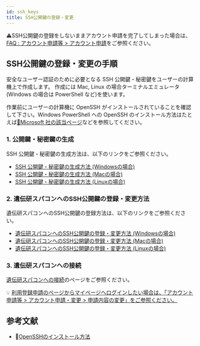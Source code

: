 ```yaml
---
id: ssh_keys
title: SSH公開鍵の登録・変更
---
```


&#x26A0;SSH公開鍵の登録をしないままアカウント申請を完了してしまった場合は、[<u>FAQ : アカウント申請等 > アカウント申請</u>](/faq/faq_NewUser_registration#%F0%9F%86%80-%E5%88%A9%E7%94%A8%E7%94%B3%E8%AB%8B%E3%81%AE%E3%81%A8%E3%81%8D%E3%81%ABssh%E5%85%AC%E9%96%8B%E9%8D%B5%E3%81%AE%E7%99%BB%E9%8C%B2%E3%82%92%E3%81%97%E3%81%AA%E3%81%84%E3%81%BE%E3%81%BE%E5%88%A9%E7%94%A8%E7%94%B3%E8%AB%8B%E3%82%92%E5%AE%8C%E4%BA%86%E3%81%97%E3%81%A6%E3%81%97%E3%81%BE%E3%81%84%E3%81%BE%E3%81%97%E3%81%9Fssh%E5%85%AC%E9%96%8B%E9%8D%B5%E3%82%92%E7%99%BB%E9%8C%B2%E3%81%97%E3%81%9F%E3%81%84%E3%81%AE%E3%81%A7%E3%81%99%E3%81%8C%E3%81%A9%E3%81%86%E3%81%97%E3%81%9F%E3%82%89%E3%82%88%E3%81%84%E3%81%A7%E3%81%97%E3%82%87%E3%81%86%E3%81%8B)をご参照ください。


## SSH公開鍵の登録・変更の手順

安全なユーザー認証のために必要となる SSH 公開鍵・秘密鍵をユーザーの計算機上で作成します。
作成には Mac, Linux の場合ターミナルエミュレータ(Windows の場合は PowerShell など)を使います。

作業前にユーザーの計算機に OpenSSH がインストールされていることを確認して下さい。Windows PowerShell への OpenSSH のインストール方法はたとえば[&#x1f517;<u>Microsoft 社の該当ページ</u>](https://docs.microsoft.com/en-us/windows-server/administration/openssh/openssh_install_firstuse)などを参照してください。


### 1. 公開鍵・秘密鍵の生成

SSH 公開鍵・秘密鍵の生成方法は、以下のリンクをご参照ください。
- [<u>SSH 公開鍵・秘密鍵の生成方法 (Windowsの場合)</u>](/application/ssh_keys_ssh-keygen_win)
- [<u>SSH 公開鍵・秘密鍵の生成方法 (Macの場合)</u>](/application/ssh_keys_ssh-keygen_mac)
- [<u>SSH 公開鍵・秘密鍵の生成方法 (Linuxの場合)</u>](/application/ssh_keys_ssh-keygen_linux)


### 2. 遺伝研スパコンへのSSH公開鍵の登録・変更方法

遺伝研スパコンへのSSH公開鍵の登録方法は、以下のリンクをご参照ください。
- [<u>遺伝研スパコンへのSSH公開鍵の登録・変更方法 (Windowsの場合)</u>](/application/ssh_keys_register_win)
- [<u>遺伝研スパコンへのSSH公開鍵の登録・変更方法 (Macの場合)</u>](/application/ssh_keys_register_mac)
- [<u>遺伝研スパコンへのSSH公開鍵の登録・変更方法 (Linuxの場合)</u>](/application/ssh_keys_register_linux)



### 3. 遺伝研スパコンへの接続

[<u>遺伝研スパコンへの接続</u>](/application/ssh_keys_connect_NIGsupercomputer)のページをご参照ください。

&#x1f4a1; [<u>利用登録申請のページからマイページへログインしたい場合は、「アカウント申請等 > アカウント申請・変更 > 申請内容の変更」をご参照ください。</u>](/application/registration#%E7%94%B3%E8%AB%8B%E5%86%85%E5%AE%B9%E3%81%AE%E5%A4%89%E6%9B%B4)

## 参考文献

- &#x1f517;<u><a href="https://learn.microsoft.com/ja-jp/windows-server/administration/openssh/openssh_install_firstuse?source=recommendations">OpenSSHのインストール方法</a></u>


